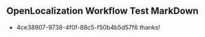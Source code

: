 ## OpenLocalization Workflow Test MarkDown
* 4ce38907-9738-4f0f-88c5-f50b4b5d57f6 thanks!

<!--HONumber=Jul16_HO3-->


